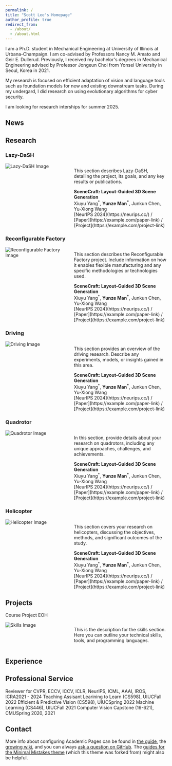 ```yaml
---
permalink: /
title: "Scott Lee's Homepage"
author_profile: true
redirect_from: 
  - /about/
  - /about.html
---
```


I am a Ph.D. student in Mechanical Engineering at University of Illinois at Urbana-Champaign. I am co-advised by Professors Nancy M. Amato and Geir E. Dullerud. 
Previously, I received my bachelor's  degrees in Mechanical Engineering advised by Professor Jongeun Choi from Yonsei University in Seoul, Korea in 2021. 

My research is focused on efficient adaptation of vision and language tools such as foundation models for new and existing downstream tasks. During my undergard, I did research on using evolutionary algorithms for cyber security.


I am looking for research interships for summer 2025.

News
------ 

Research
------

### Lazy-DaSH
<div style="display: flex; flex-direction: row; align-items: flex-start; margin-bottom: 20px;">
  <div style="width: 40%; padding-right: 20px;">
    <img src="https://via.placeholder.com/150" alt="Lazy-DaSH Image" style="max-width: 100%; height: auto;">
  </div>
  <div style="width: 60%;">
    <p>This section describes Lazy-DaSH, detailing the project, its goals, and any key results or publications.</p>
    <strong>SceneCraft: Layout-Guided 3D Scene Generation</strong><br>
    Xiuyu Yang<sup>*</sup>, <strong>Yunze Man<sup>*</sup></strong>, Junkun Chen, Yu-Xiong Wang<br>
    [NeurIPS 2024](https://neurips.cc/) / [Paper](https://example.com/paper-link) / [Project](https://example.com/project-link)
  </div>
</div>

### Reconfigurable Factory
<div style="display: flex; flex-direction: row; align-items: flex-start; margin-bottom: 20px;">
  <div style="width: 40%; padding-right: 20px;">
    <img src="https://via.placeholder.com/150" alt="Reconfigurable Factory Image" style="max-width: 100%; height: auto;">
  </div>
  <div style="width: 60%;">
    <p>This section describes the Reconfigurable Factory project. Include information on how it enables flexible manufacturing and any specific methodologies or technologies used.</p>
    <strong>SceneCraft: Layout-Guided 3D Scene Generation</strong><br>
    Xiuyu Yang<sup>*</sup>, <strong>Yunze Man<sup>*</sup></strong>, Junkun Chen, Yu-Xiong Wang<br>
    [NeurIPS 2024](https://neurips.cc/) / [Paper](https://example.com/paper-link) / [Project](https://example.com/project-link)
  </div>
</div>

### Driving
<div style="display: flex; flex-direction: row; align-items: flex-start; margin-bottom: 20px;">
  <div style="width: 40%; padding-right: 20px;">
    <img src="https://via.placeholder.com/150" alt="Driving Image" style="max-width: 100%; height: auto;">
  </div>
  <div style="width: 60%;">
    <p>This section provides an overview of the driving research. Describe any experiments, models, or insights gained in this area.</p>
    <strong>SceneCraft: Layout-Guided 3D Scene Generation</strong><br>
    Xiuyu Yang<sup>*</sup>, <strong>Yunze Man<sup>*</sup></strong>, Junkun Chen, Yu-Xiong Wang<br>
    [NeurIPS 2024](https://neurips.cc/) / [Paper](https://example.com/paper-link) / [Project](https://example.com/project-link)
  </div>
</div>

### Quadrotor
<div style="display: flex; flex-direction: row; align-items: flex-start; margin-bottom: 20px;">
  <div style="width: 40%; padding-right: 20px;">
    <img src="https://via.placeholder.com/150" alt="Quadrotor Image" style="max-width: 100%; height: auto;">
  </div>
  <div style="width: 60%;">
    <p>In this section, provide details about your research on quadrotors, including any unique approaches, challenges, and achievements.</p>
    <strong>SceneCraft: Layout-Guided 3D Scene Generation</strong><br>
    Xiuyu Yang<sup>*</sup>, <strong>Yunze Man<sup>*</sup></strong>, Junkun Chen, Yu-Xiong Wang<br>
    [NeurIPS 2024](https://neurips.cc/) / [Paper](https://example.com/paper-link) / [Project](https://example.com/project-link)
  </div>
</div>

### Helicopter
<div style="display: flex; flex-direction: row; align-items: flex-start; margin-bottom: 20px;">
  <div style="width: 40%; padding-right: 20px;">
    <img src="https://via.placeholder.com/150" alt="Helicopter Image" style="max-width: 100%; height: auto;">
  </div>
  <div style="width: 60%;">
    <p>This section covers your research on helicopters, discussing the objectives, methods, and significant outcomes of the study.</p>
    <strong>SceneCraft: Layout-Guided 3D Scene Generation</strong><br>
    Xiuyu Yang<sup>*</sup>, <strong>Yunze Man<sup>*</sup></strong>, Junkun Chen, Yu-Xiong Wang<br>
    [NeurIPS 2024](https://neurips.cc/) / [Paper](https://example.com/paper-link) / [Project](https://example.com/project-link)
  </div>
</div>



Projects
------
Course Project
EOH

<div style="display: flex; flex-direction: row; align-items: flex-start; margin-bottom: 20px;">
  <div style="width: 40%; padding-right: 20px;">
    <img src="https://via.placeholder.com/150" alt="Skills Image" style="max-width: 100%; height: auto;">
  </div>
  <div style="width: 60%;">
    <p>This is the description for the skills section. Here you can outline your technical skills, tools, and programming languages.</p>
  </div>
</div>


Experience
------


Professional Service
------
Reviewer for CVPR, ECCV, ICCV, ICLR, NeurIPS, ICML, AAAI, IROS, ICRA2021 - 2024
Teaching Assisant
Learining to Learn (CS598), UIUCFall 2022
Efficient & Predictive Vision (CS598), UIUCSpring 2022
Machine Learning (CS446), UIUCFall 2021
Computer Vision Capstone (16-621), CMUSpring 2020, 2021



Contact
------ 
More info about configuring Academic Pages can be found in [the guide](https://academicpages.github.io/markdown/), the [growing wiki](https://github.com/academicpages/academicpages.github.io/wiki), and you can always [ask a question on GitHub](https://github.com/academicpages/academicpages.github.io/discussions). The [guides for the Minimal Mistakes theme](https://mmistakes.github.io/minimal-mistakes/docs/configuration/) (which this theme was forked from) might also be helpful.
